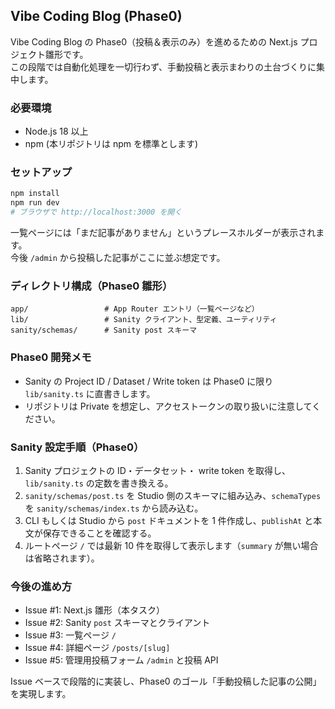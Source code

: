 ## Vibe Coding Blog (Phase0)

Vibe Coding Blog の Phase0（投稿＆表示のみ）を進めるための Next.js プロジェクト雛形です。  
この段階では自動化処理を一切行わず、手動投稿と表示まわりの土台づくりに集中します。

### 必要環境

- Node.js 18 以上
- npm (本リポジトリは npm を標準とします)

### セットアップ

```bash
npm install
npm run dev
# ブラウザで http://localhost:3000 を開く
```

一覧ページには「まだ記事がありません」というプレースホルダーが表示されます。  
今後 `/admin` から投稿した記事がここに並ぶ想定です。

### ディレクトリ構成（Phase0 雛形）

```
app/                 # App Router エントリ（一覧ページなど）
lib/                 # Sanity クライアント、型定義、ユーティリティ
sanity/schemas/      # Sanity post スキーマ
```

### Phase0 開発メモ

- Sanity の Project ID / Dataset / Write token は Phase0 に限り `lib/sanity.ts` に直書きします。
- リポジトリは Private を想定し、アクセストークンの取り扱いに注意してください。

### Sanity 設定手順（Phase0）

1. Sanity プロジェクトの ID・データセット・ write token を取得し、`lib/sanity.ts` の定数を書き換える。
2. `sanity/schemas/post.ts` を Studio 側のスキーマに組み込み、`schemaTypes` を `sanity/schemas/index.ts` から読み込む。
3. CLI もしくは Studio から `post` ドキュメントを 1 件作成し、`publishAt` と本文が保存できることを確認する。
4. ルートページ `/` では最新 10 件を取得して表示します（`summary` が無い場合は省略されます）。

### 今後の進め方

- Issue #1: Next.js 雛形（本タスク）
- Issue #2: Sanity `post` スキーマとクライアント
- Issue #3: 一覧ページ `/`
- Issue #4: 詳細ページ `/posts/[slug]`
- Issue #5: 管理用投稿フォーム `/admin` と投稿 API

Issue ベースで段階的に実装し、Phase0 のゴール「手動投稿した記事の公開」を実現します。
